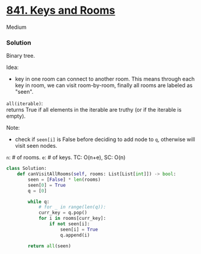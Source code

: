# [841. Keys and Rooms](https://leetcode.com/problems/keys-and-rooms/description/?envType=study-plan-v2&envId=leetcode-75)

Medium

### Solution

Binary tree.

Idea:
- key in one room can connect to another room. This means through each key in room, we can visit room-by-room, finally all rooms are labeled as "seen".

`all(iterable)`:\
returns True if all elements in the iterable are truthy (or if the iterable is empty).

Note:
- check if `seen[i]` is False before deciding to add node to `q`, otherwise will visit seen nodes.

`n`: # of rooms.   `e`: # of keys.
TC: O(n+e), SC: O(n)

```python
class Solution:
    def canVisitAllRooms(self, rooms: List[List[int]]) -> bool:
        seen = [False] * len(rooms)
        seen[0] = True
        q = [0]

        while q:
            # for _ in range(len(q)):
            curr_key = q.pop()
            for i in rooms[curr_key]:
                if not seen[i]:
                    seen[i] = True
                    q.append(i)

        return all(seen)
```
